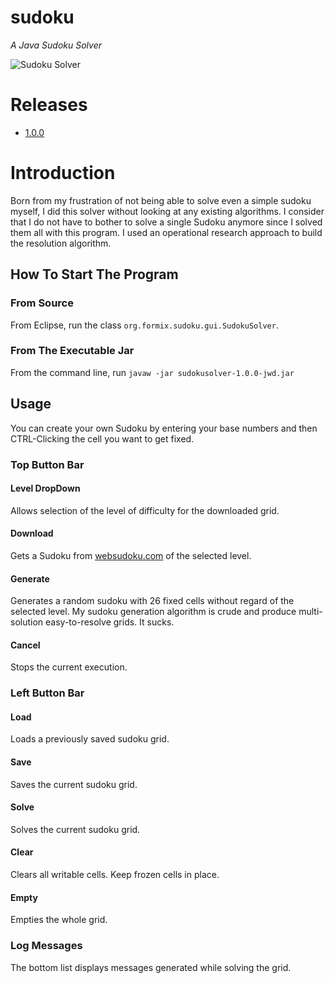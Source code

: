 # sudoku

*A Java Sudoku Solver*

![Sudoku Solver](https://cloud.githubusercontent.com/assets/8600014/10090085/137b2aae-62f9-11e5-8ae3-cda2ca52b1b7.png)

# Releases

* [1.0.0](https://github.com/formix/sudoku/releases/tag/1.0.0)

# Introduction

Born from my frustration of not being able to solve even a simple sudoku 
myself, I did this solver without looking at any existing algorithms. I
consider that I do not have to bother to solve a single Sudoku anymore
since I solved them all with this program. I used an operational research
approach to build the resolution algorithm.

## How To Start The Program

### From Source

From Eclipse, run the class `org.formix.sudoku.gui.SudokuSolver`.

### From The Executable Jar

From the command line, run `javaw -jar sudokusolver-1.0.0-jwd.jar`

## Usage

You can create your own Sudoku by entering your base numbers and then
CTRL-Clicking the cell you want to get fixed.

### Top Button Bar

#### Level DropDown

Allows selection of the level of difficulty for the downloaded grid.

#### Download

Gets a Sudoku from [websudoku.com](http://like.websudoku.com) of the 
selected level.

#### Generate

Generates a random sudoku with 26 fixed cells without regard of the selected 
level. My sudoku generation algorithm is crude and produce multi-solution
easy-to-resolve grids. It sucks.

#### Cancel

Stops the current execution.

### Left Button Bar

#### Load

Loads a previously saved sudoku grid.

#### Save

Saves the current sudoku grid.

#### Solve

Solves the current sudoku grid.

#### Clear

Clears all writable cells. Keep frozen cells in place.

#### Empty

Empties the whole grid.

### Log Messages

The bottom list displays messages generated while solving the grid.
